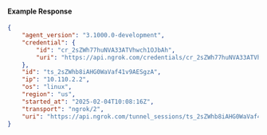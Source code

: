 <!-- Code generated for API Clients. DO NOT EDIT. -->

#### Example Response

```json
{
	"agent_version": "3.1000.0-development",
	"credential": {
		"id": "cr_2sZWh77huNVA33ATVhwch1OJbAh",
		"uri": "https://api.ngrok.com/credentials/cr_2sZWh77huNVA33ATVhwch1OJbAh"
	},
	"id": "ts_2sZWhb8iAHG0WaVaf41v9AESgzA",
	"ip": "10.110.2.2",
	"os": "linux",
	"region": "us",
	"started_at": "2025-02-04T10:08:16Z",
	"transport": "ngrok/2",
	"uri": "https://api.ngrok.com/tunnel_sessions/ts_2sZWhb8iAHG0WaVaf41v9AESgzA"
}
```
